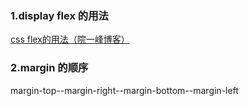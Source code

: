 ### 1.display flex 的用法
[css flex的用法（院一峰博客）](http://www.ruanyifeng.com/blog/2015/07/flex-grammar.html)

### 2.margin 的顺序
margin-top--margin-right--margin-bottom--margin-left
